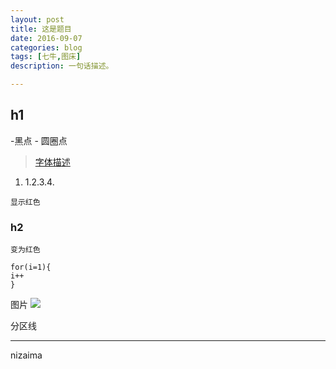 ```yaml
---
layout: post
title: 这是题目
date: 2016-09-07
categories: blog
tags: [七牛,图床]
description: 一句话描述。

---
```


## h1

-黑点
	- 圆圈点


 >[字体描述](http://something.com/)

1. 1.2.3.4.




<code>显示红色</code>



### h2


 `变为红色`

```
for(i=1){
i++
}
```

图片
![](http://cnfeat.qiniudn.com/image/name.jpg)

分区线

----
nizaima 
